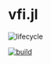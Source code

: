 # vfi.jl

<!-- Tidyverse lifecycle badges, see https://www.tidyverse.org/lifecycle/ Uncomment or delete as needed. -->
![lifecycle](https://img.shields.io/badge/lifecycle-experimental-orange.svg)
<!-- 
![lifecycle](https://img.shields.io/badge/lifecycle-stable-green.svg)
![lifecycle](https://img.shields.io/badge/lifecycle-retired-orange.svg)
![lifecycle](https://img.shields.io/badge/lifecycle-archived-red.svg)
![lifecycle](https://img.shields.io/badge/lifecycle-dormant-blue.svg) 
-->
[![build](https://github.com/avinnofaruk/vfi.jl/workflows/CI/badge.svg)](https://github.com/avinnofaruk/vfi.jl/actions?query=workflow%3ACI)
<!-- Documentation -- uncomment or delete as needed -->
<!--
[![Documentation](https://img.shields.io/badge/docs-stable-blue.svg)](https://avinnofaruk.github.io/vfi.jl/stable)
[![Documentation](https://img.shields.io/badge/docs-master-blue.svg)](https://avinnofaruk.github.io/vfi.jl/dev)
-->
<!-- Aqua badge, see test/runtests.jl -->
<!-- [![Aqua QA](https://raw.githubusercontent.com/JuliaTesting/Aqua.jl/master/badge.svg)](https://github.com/JuliaTesting/Aqua.jl) -->
